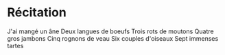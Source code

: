 # Récitation

J'ai mangé un âne
Deux langues de boeufs
Trois rots de moutons
Quatre gros jambons
Cinq rognons de veau
Six couples d'oiseaux
Sept immenses tartes
